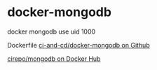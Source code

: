 # docker-mongodb

docker mongodb use uid 1000

Dockerfile [ci-and-cd/docker-mongodb on Github](https://github.com/ci-and-ci/docker-mongodb)

[cirepo/mongodb on Docker Hub](https://hub.docker.com/r/cirepo/mongodb/)
